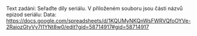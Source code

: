 Text zadání: 
Seřaďte díly seriálu.
V přiloženém souboru jsou části názvů epizod seriálu: 
Data: https://docs.google.com/spreadsheets/d/1KQUMyNKQnWsFWRVQfoOYVe-2RajozGtyVy7I1YNt8w0/edit?gid=58714917#gid=58714917

